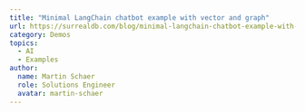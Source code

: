 ```yaml
---
title: "Minimal LangChain chatbot example with vector and graph"
url: https://surrealdb.com/blog/minimal-langchain-chatbot-example-with-vector-and-graph
category: Demos
topics:
  - AI
  - Examples
author:
  name: Martin Schaer
  role: Solutions Engineer
  avatar: martin-schaer
---
```



